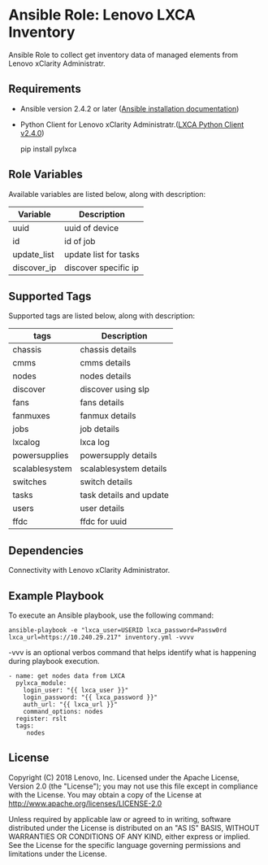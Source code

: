 Ansible Role: Lenovo LXCA Inventory
=========

Ansible Role to collect get inventory data of managed elements from Lenovo
xClarity Administratr.

Requirements
------------

- Ansible version 2.4.2 or later ([Ansible installation
  documentation](http://docs.ansible.com/ansible/intro_installation.html))

- Python Client for Lenovo xClarity Administratr.([LXCA Python Client
  v2.4.0](https://github.com/lenovo/pylxca))

   pip install pylxca


Role Variables
--------------
Available variables are listed below, along with description:

Variable | Description
--- | ---
uuid | uuid of device
id |  id of job 
update_list | update list for tasks
discover_ip | discover specific ip

Supported Tags
--------------
Supported tags are listed below, along with description:

tags | Description
--- | ---
chassis | chassis details
cmms | cmms details
nodes | nodes details
discover | discover using slp
fans | fans details
fanmuxes | fanmux details
jobs | job details
lxcalog | lxca log
powersupplies | powersupply details
scalablesystem | scalablesystem details
switches | switch details
tasks | task details and update 
users | user details
ffdc | ffdc for uuid


Dependencies
------------

Connectivity with Lenovo xClarity Administrator.

Example Playbook
----------------

To execute an Ansible playbook, use the following command:
```
ansible-playbook -e "lxca_user=USERID lxca_password=Passw0rd
lxca_url=https://10.240.29.217" inventory.yml -vvvv
```
-vvv is an optional verbos command that helps identify what is happening during
playbook execution.

    - name: get nodes data from LXCA
      pylxca_module:
        login_user: "{{ lxca_user }}"
        login_password: "{{ lxca_password }}"
        auth_url: "{{ lxca_url }}"
        command_options: nodes
      register: rslt
      tags:
         nodes

License
-------

Copyright (C) 2018 Lenovo, Inc.
Licensed under the Apache License, Version 2.0 (the "License"); you may not use
this file except in compliance with the License. You may obtain a copy of the
License at
http://www.apache.org/licenses/LICENSE-2.0


Unless required by applicable law or agreed to in writing, software distributed
under the License is distributed on an "AS IS" BASIS, WITHOUT WARRANTIES OR
CONDITIONS OF ANY KIND, either express or implied. See the License for the
specific language governing permissions and limitations under the License.

